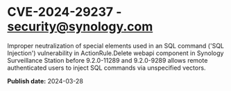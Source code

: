 # CVE-2024-29237 - security@synology.com

Improper neutralization of special elements used in an SQL command ('SQL Injection') vulnerability in ActionRule.Delete webapi component in Synology Surveillance Station before 9.2.0-11289 and 9.2.0-9289 allows remote authenticated users to inject SQL commands via unspecified vectors.

**Publish date:** 2024-03-28

